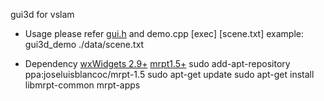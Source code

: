 gui3d for vslam
 - Usage
  please refer [gui.h][3] and demo.cpp
  [exec] [scene.txt]
  example:
    gui3d_demo ./data/scene.txt

 - Dependency
  [wxWidgets 2.9+][1]
  [mrpt1.5+][2]
  sudo add-apt-repository ppa:joseluisblancoc/mrpt-1.5
  sudo apt-get update
  sudo apt-get install libmrpt-common mrpt-apps

  [1]: https://wxwidgets.org/downloads/
  [2]: https://www.mrpt.org/download-mrpt/
  [3]: https://github.com/gao-ouyang/vslam_gui/blob/master/inc/gui3d/gui.h
